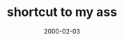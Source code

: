 ---
layout: base.njk
title : 'shortcut to my ass' 
view_title : 'shortcut to my ass' 
year : '2000' 
date : '2000-02-03' 
img_file : '/drawing/shortcut.png' 
html_file : 'shortcut' 
next_html : 'imethim.html' 
year_order : '117' 
permalink : "title/{{html_file}}.html"
---
